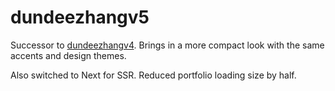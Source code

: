 # dundeezhangv5

Successor to [dundeezhangv4](https://old.dundeezhang.com). Brings in a more compact look with the same accents and design themes.

Also switched to Next for SSR. Reduced portfolio loading size by half.
